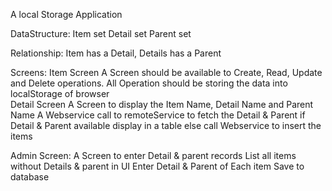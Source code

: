 A local Storage Application

DataStructure:
Item set
Detail set
Parent set

Relationship:
	Item has a Detail, Details has a Parent

Screens:
Item Screen
	A Screen should be available to Create, Read, Update and Delete operations.
	All Operation should be storing the data into localStorage of browser	
Detail Screen
	A Screen to display the Item Name, Detail Name and Parent Name
	A Webservice call to remoteService to fetch the Detail & Parent
		if Detail & Parent available
			display in a table
		else 
			call Webservice to insert the items

Admin Screen:
	A Screen to enter Detail & parent records
	List all items without Details & parent in UI
	Enter Detail & Parent of Each item
	Save to database			 
			 